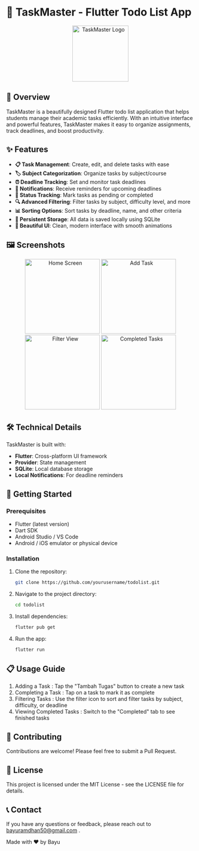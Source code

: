# 📝 TaskMaster - Flutter Todo List App

<p align="center">
  <img src="assets/app_logo.png" alt="TaskMaster Logo" width="150"/>
</p>

## 📱 Overview

TaskMaster is a beautifully designed Flutter todo list application that helps students manage their academic tasks efficiently. With an intuitive interface and powerful features, TaskMaster makes it easy to organize assignments, track deadlines, and boost productivity.

## ✨ Features

- **📋 Task Management**: Create, edit, and delete tasks with ease
- **🏷️ Subject Categorization**: Organize tasks by subject/course
- **⏰ Deadline Tracking**: Set and monitor task deadlines
- **🔔 Notifications**: Receive reminders for upcoming deadlines
- **🔄 Status Tracking**: Mark tasks as pending or completed
- **🔍 Advanced Filtering**: Filter tasks by subject, difficulty level, and more
- **📊 Sorting Options**: Sort tasks by deadline, name, and other criteria
- **💾 Persistent Storage**: All data is saved locally using SQLite
- **🎨 Beautiful UI**: Clean, modern interface with smooth animations

## 🖼️ Screenshots

<p align="center">
  <img src="screenshots/home_screen.png" width="200" alt="Home Screen"/>
  <img src="screenshots/add_task.png" width="200" alt="Add Task"/>
  <img src="screenshots/filter_view.png" width="200" alt="Filter View"/>
  <img src="screenshots/completed_tasks.png" width="200" alt="Completed Tasks"/>
</p>

## 🛠️ Technical Details

TaskMaster is built with:

- **Flutter**: Cross-platform UI framework
- **Provider**: State management
- **SQLite**: Local database storage
- **Local Notifications**: For deadline reminders

## 🚀 Getting Started

### Prerequisites

- Flutter (latest version)
- Dart SDK
- Android Studio / VS Code
- Android / iOS emulator or physical device

### Installation

1. Clone the repository:
   ```bash
   git clone https://github.com/yourusername/todolist.git
   ```
2. Navigate to the project directory:
   ```bash
   cd todolist
   ```
3. Install dependencies:
   ```bash
   flutter pub get
   ```
4. Run the app:
   ```bash
   flutter run
   ```

## 📋 Usage Guide

1. Adding a Task : Tap the "Tambah Tugas" button to create a new task
2. Completing a Task : Tap on a task to mark it as complete
3. Filtering Tasks : Use the filter icon to sort and filter tasks by subject, difficulty, or deadline
4. Viewing Completed Tasks : Switch to the "Completed" tab to see finished tasks

## 🤝 Contributing

Contributions are welcome! Please feel free to submit a Pull Request.

## 📄 License

This project is licensed under the MIT License - see the LICENSE file for details.

## 📞 Contact

If you have any questions or feedback, please reach out to bayuramdhan50@gmail.com .

Made with ❤️ by Bayu

```

```
